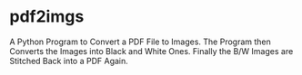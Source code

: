 # pdf2imgs
A Python Program to Convert a PDF File to Images. The Program then Converts the Images into Black and White Ones. Finally the B/W Images are Stitched Back into a PDF Again.
